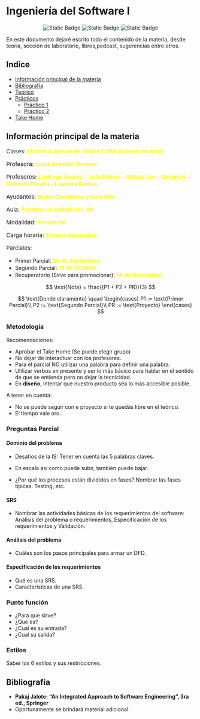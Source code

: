 # Ingeniería del Software I


<p align="center"><img alt="Static Badge" src="https://img.shields.io/badge/LIVE-27ae60?style=for-the-badge">
<img alt="Static Badge" src="https://img.shields.io/badge/PRETTY-%238e44ad?style=for-the-badge">
<img alt="Static Badge" src="https://img.shields.io/badge/respect-%23e74c3c?style=for-the-badge">

</p>

En este documento dejaré escrito todo el contenido de la materia, desde teoría, sección de laboratorio, libros,podcast, sugerencias entre otros.

## Indice
* [Información principal de la materia](#información-principal-de-la-materia)
* [Bibliografía](#bibliografía)
* [Teórico](Resumen.md)
* [Prácticos](https://drive.google.com/drive/folders/14C9eILG6zNPhYipBI9z_8SBe50iJTXCG?usp=sharing)
  - [Práctico 1](https://docs.google.com/document/d/1C6W_nufv8FbT3c3O4J7KEj57NOGdsmMtjrCqyOhrDfc/edit?usp=sharing)
  - [Práctico 2](https://docs.google.com/document/d/1Wv4i-r32ecbHBLn_eIJP1ADHPT6jvH0PxpIJnSuhw0g/edit?usp=sharing)
* [Take Home](Take%20Home.md)

## Información principal de la materia

<p align="left" style="font-size:15px;">Clases: <strong style="font-size:15px; color: yellow;">Martes y Jueves de 9AM a 13PM (4 horas en total)</strong></p>

<p align="left" style="font-size:15px;">Profesora: <strong style="font-size:15px; color:yellow;">Laura Brandán Briones</strong></p>

<p align="left" style="font-size:15px;">Profesores: <strong style="font-size:15px; color:yellow;">Santiago Ávalos - Julio Bianco - Matías Lee - Diego Lis - Gonzalo Peralta - Leandro Ramos</strong></p>

<p align="left" style="font-size:15px;">Ayudantes: <strong style="font-size:15px; color:yellow;">Bruno Castellano y Sara Kim</strong></p>

<p align="left" style="font-size:15px;">Aula: <strong style="font-size:15px; color:yellow;">Pabellón de la Reforma, R6.</strong></p>


<p align="left" style="font-size:15px;">Modalidad: <strong style="font-size:15px; color:yellow;">Presencial</strong></p>

<p align="left" style="font-size:15px;">Carga horaria: <strong style="font-size:15px; color:yellow;">8 horas semanales</strong></p>

<p align="left" style="font-size:15px;">Parciales:<ul>
        <li>Primer Parcial: <strong style="font-size:15px; color:yellow;">26 de septiembre</strong></li>
        <li>Segundo Parcial: <strong style="font-size:15px; color:yellow;">31 de Octubre.</strong></li>
        <li>Recuperatorio (Sirve para promocionar): <strong style="font-size:15px; color:yellow;">14 de Noviembre</strong></li>
        </ul>
</p>

$$
\text{Nota} = \frac{(P1 + P2 + PR)}{3}
$$

$$
\text{Donde claramente} \quad
\begin{cases}
P1 := \text{Primer Parcial}\\
P2 := \text{Segundo Parcial}\\
PR := \text{Proyecto}
\end{cases}
$$

### Metodología

Recomendaciones: 
- Aprobar el Take Home (Se puede elegir grupo)
- No dejar de interactuar con los profesores.
- Para el parcial NO utilizar una palabra para definir una palabra.
- Utilizar verbos en presente y ser lo más básico para hablar en el sentido de que se entienda pero no dejar la tecnicidad.
- En **diseño**, intentar que nuestro producto sea lo más accesible posible.


A tener en cuenta:
- No se puede seguir con e proyecto si te quedás libre en el teórico.
- El tiempo vale oro.

### Preguntas Parcial

#### Dominio del problema

 - Desafios de la IS: Tener en cuenta las 5 palabras claves. 

 - En escala así como puede subir, también puede bajar.

 - ¿Por qué los procesos están divididos en fases? Nombrar las fases típicas: Testing, etc.

#### SRS
 - Nombrar las actividades básicas de los requerimientos del software: Análisis del problema o requerimientos, Especificación de los requerimientos y Validación.

#### Análisis del problema
 - Cuáles son los pasos principales para armar un DFD.

#### Especificación de los requerimientos
- Qué es una SRS.
- Características de una SRS.

### Punto función
- ¿Para que sirve? 
- ¿Que es?
- ¿Cual es su entrada?
- ¿Cual su salida?

### Estilos
Saber los 6 estilos y sus restricciones.

## Bibliografía

- **Pakaj Jalote: “An Integrated Approach to Software Engineering”, 3ra ed., Springer**
- Oportunamente se brindará material adicional.

